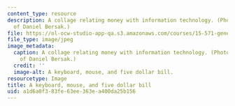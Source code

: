 ```yaml
---
content_type: resource
description: A collage relating money with information technology. (Photograph courtesy
  of Daniel Bersak.)
file: https://ol-ocw-studio-app-qa.s3.amazonaws.com/courses/15-571-generating-business-value-from-information-technology-spring-2009/a1d6a0f383fe63ee363ea400da25b156_15-571s09-th.jpg
file_type: image/jpeg
image_metadata:
  caption: A collage relating money with information technology. (Photograph courtesy
    of Daniel Bersak.)
  credit: ''
  image-alt: A keyboard, mouse, and five dollar bill.
resourcetype: Image
title: A keyboard, mouse, and five dollar bill
uid: a1d6a0f3-83fe-63ee-363e-a400da25b156
---
```


